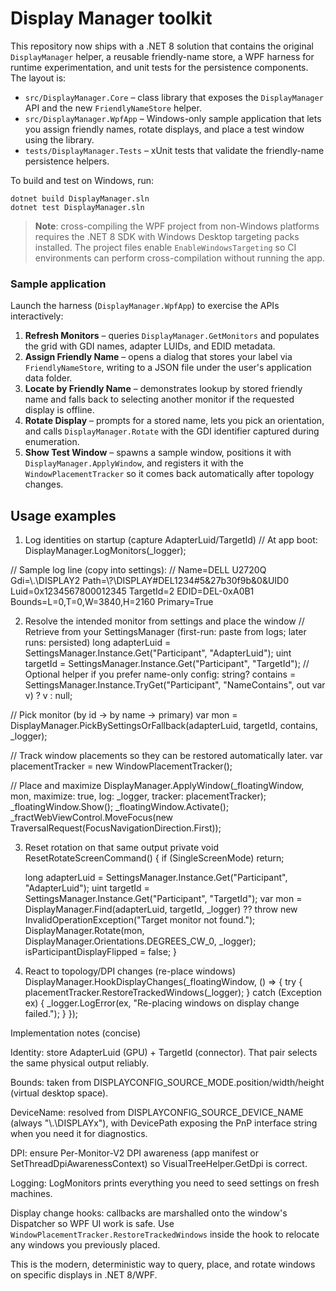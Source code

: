 Display Manager toolkit
=======================

This repository now ships with a .NET 8 solution that contains the original `DisplayManager` helper, a reusable friendly-name
store, a WPF harness for runtime experimentation, and unit tests for the persistence components. The layout is:

* `src/DisplayManager.Core` – class library that exposes the `DisplayManager` API and the new `FriendlyNameStore` helper.
* `src/DisplayManager.WpfApp` – Windows-only sample application that lets you assign friendly names, rotate displays, and place
  a test window using the library.
* `tests/DisplayManager.Tests` – xUnit tests that validate the friendly-name persistence helpers.

To build and test on Windows, run:

```
dotnet build DisplayManager.sln
dotnet test DisplayManager.sln
```

> **Note**: cross-compiling the WPF project from non-Windows platforms requires the .NET 8 SDK with Windows Desktop targeting
> packs installed. The project files enable `EnableWindowsTargeting` so CI environments can perform cross-compilation without
> running the app.

### Sample application

Launch the harness (`DisplayManager.WpfApp`) to exercise the APIs interactively:

1. **Refresh Monitors** – queries `DisplayManager.GetMonitors` and populates the grid with GDI names, adapter LUIDs, and EDID
   metadata.
2. **Assign Friendly Name** – opens a dialog that stores your label via `FriendlyNameStore`, writing to a JSON file under the
   user's application data folder.
3. **Locate by Friendly Name** – demonstrates lookup by stored friendly name and falls back to selecting another monitor if the
   requested display is offline.
4. **Rotate Display** – prompts for a stored name, lets you pick an orientation, and calls `DisplayManager.Rotate` with the GDI
   identifier captured during enumeration.
5. **Show Test Window** – spawns a sample window, positions it with `DisplayManager.ApplyWindow`, and registers it with the
   `WindowPlacementTracker` so it comes back automatically after topology changes.

Usage examples
--------------
1) Log identities on startup (capture AdapterLuid/TargetId)
// At app boot:
DisplayManager.LogMonitors(_logger);

// Sample log line (copy into settings):
// Name=DELL U2720Q Gdi=\\.\DISPLAY2 Path=\\?\DISPLAY#DEL1234#5&27b30f9b&0&UID0 Luid=0x1234567800012345 TargetId=2 EDID=DEL-0xA0B1 Bounds=L=0,T=0,W=3840,H=2160 Primary=True

2) Resolve the intended monitor from settings and place the window
// Retrieve from your SettingsManager (first-run: paste from logs; later runs: persisted)
long adapterLuid = SettingsManager.Instance.Get<long>("Participant", "AdapterLuid");
uint targetId    = SettingsManager.Instance.Get<uint>("Participant", "TargetId");
// Optional helper if you prefer name-only config:
string? contains = SettingsManager.Instance.TryGet<string>("Participant", "NameContains", out var v) ? v : null;

// Pick monitor (by id → by name → primary)
var mon = DisplayManager.PickBySettingsOrFallback(adapterLuid, targetId, contains, _logger);

// Track window placements so they can be restored automatically later.
var placementTracker = new WindowPlacementTracker();

// Place and maximize
DisplayManager.ApplyWindow(_floatingWindow, mon, maximize: true, log: _logger, tracker: placementTracker);
_floatingWindow.Show();
_floatingWindow.Activate();
_fractWebViewControl.MoveFocus(new TraversalRequest(FocusNavigationDirection.First));

3) Reset rotation on that same output
private void ResetRotateScreenCommand()
{
    if (SingleScreenMode) return;

    long adapterLuid = SettingsManager.Instance.Get<long>("Participant", "AdapterLuid");
    uint targetId    = SettingsManager.Instance.Get<uint>("Participant", "TargetId");
    var mon = DisplayManager.Find(adapterLuid, targetId, _logger)
             ?? throw new InvalidOperationException("Target monitor not found.");
    DisplayManager.Rotate(mon, DisplayManager.Orientations.DEGREES_CW_0, _logger);
    isParticipantDisplayFlipped = false;
}

4) React to topology/DPI changes (re-place windows)
DisplayManager.HookDisplayChanges(_floatingWindow, () =>
{
    try
    {
        placementTracker.RestoreTrackedWindows(_logger);
    }
    catch (Exception ex)
    {
        _logger.LogError(ex, "Re-placing windows on display change failed.");
    }
});

Implementation notes (concise)

Identity: store AdapterLuid (GPU) + TargetId (connector). That pair selects the same physical output reliably.

Bounds: taken from DISPLAYCONFIG_SOURCE_MODE.position/width/height (virtual desktop space).

DeviceName: resolved from DISPLAYCONFIG_SOURCE_DEVICE_NAME (always "\\.\\DISPLAYx"), with DevicePath exposing the PnP interface string when you need it for diagnostics.

DPI: ensure Per-Monitor-V2 DPI awareness (app manifest or SetThreadDpiAwarenessContext) so VisualTreeHelper.GetDpi is correct.

Logging: LogMonitors prints everything you need to seed settings on fresh machines.

Display change hooks: callbacks are marshalled onto the window's Dispatcher so WPF UI work is safe. Use
`WindowPlacementTracker.RestoreTrackedWindows` inside the hook to relocate any windows you previously placed.

This is the modern, deterministic way to query, place, and rotate windows on specific displays in .NET 8/WPF.
